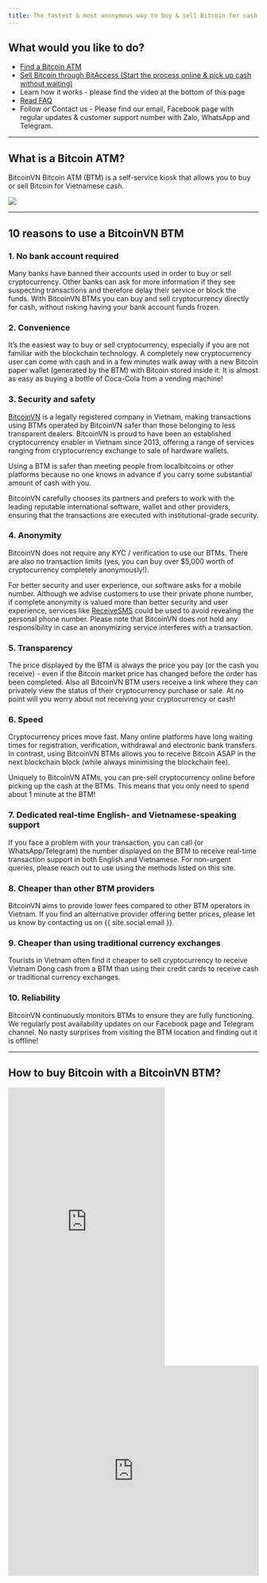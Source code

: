 ```yaml
---
title: The fastest & most anonymous way to buy & sell Bitcoin for cash in Vietnam
---
```


## What would you like to do?

* [Find a Bitcoin ATM](https://maps.app.goo.gl/PgTbKpKzfcebuAxi6)
* [Sell Bitcoin through BitAccess (Start the process online & pick up cash without waiting)](https://bitaccessbtm.com/locations/Vietnam)
* Learn how it works - please find the video at the bottom of this page
* [Read FAQ](https://btm.bitcoinvn.io/faq/what-is-a-bitcoin-atm)
* Follow or Contact us - Please find our email, Facebook page with regular updates & customer support number with Zalo, WhatsApp and Telegram. 

----

## What is a Bitcoin ATM?

BitcoinVN Bitcoin ATM (BTM) is a self-service kiosk that allows you to buy or sell Bitcoin for Vietnamese cash.

![](images/indika/IMG_4496.jpeg)

----

## 10 reasons to use a BitcoinVN BTM

### 1. No bank account required

Many banks have banned their accounts used in order to buy or sell cryptocurrency. Other banks can ask for more 
information if they see suspecting transactions and therefore delay their service or block the funds. 
With BitcoinVN BTMs you can buy and sell cryptocurrency directly for cash, without risking having your bank account 
funds frozen.

### 2. Convenience

It’s the easiest way to buy or sell cryptocurrency, especially if you are not familiar with the blockchain technology. 
A completely new cryptocurrency user can come with cash and in a few minutes walk away with a new Bitcoin paper wallet 
(generated by the BTM) with Bitcoin stored inside it. It is almost as easy as buying a bottle of Coca-Cola from 
a vending machine!

### 3. Security and safety 

[BitcoinVN](https://bitcoinvn.io) is a legally registered company in Vietnam, making transactions using BTMs operated by 
BitcoinVN safer than those belonging to less transparent dealers. BitcoinVN is proud to have been an established cryptocurrency 
enabler in Vietnam since 2013, offering a range of services ranging from cryptocurrency exchange to sale of 
hardware wallets. 

Using a BTM is safer than meeting people from localbitcoins or other platforms because no one knows in advance if 
you carry some substantial amount of cash with you.

BitcoinVN carefully chooses its partners and prefers to work with the leading reputable international software, 
wallet and other providers, ensuring that the transactions are executed with institutional-grade security. 

### 4. Anonymity

BitcoinVN does not require any KYC / verification to use our BTMs. There are also no transaction limits 
(yes, you can buy over $5,000 worth of cryptocurrency completely anonymously!).

For better security and user experience, our software asks for a mobile number. Although we advise customers to
use their private phone number, if complete anonymity is valued more than better security and user experience, 
services like [ReceiveSMS](https://receive-smss.com) could be used to avoid revealing the personal phone number. 
Please note that BitcoinVN does not hold any responsibility in case an anonymizing service interferes with 
a transaction.

### 5. Transparency

The price displayed by the BTM is always the price you pay (or the cash you receive) - even if the Bitcoin 
market price has changed before the order has been completed.  Also all BitcoinVN BTM users receive a link 
where they can privately view the status of their cryptocurrency purchase or sale. At no point will you worry 
about not receiving your cryptocurrency or cash!

### 6. Speed

Cryptocurrency prices move fast. Many online platforms have long waiting times for registration, verification,
withdrawal and electronic bank transfers. In contrast, using BitcoinVN BTMs allows you to receive Bitcoin ASAP 
in the next blockchain block (while always minimising the blockchain fee). 

Uniquely to BitcoinVN ATMs, you can pre-sell cryptocurrency online before picking up the cash at the BTMs. 
This means that you only need to spend about 1 minute at the BTM!

### 7. Dedicated real-time English- and Vietnamese-speaking support

If you face a problem with your transaction, you can call (or WhatsApp/Telegram) the number displayed on the BTM 
to receive real-time transaction support in both English and Vietnamese. For non-urgent queries, please reach out 
to use using the methods listed on this site.

### 8. Cheaper than other BTM providers

BitcoinVN aims to provide lower fees compared to other BTM operators in Vietnam. If you find an alternative provider 
offering better prices, please let us know by contacting us on {{ site.social.email }}.

### 9. Cheaper than using traditional currency exchanges

Tourists in Vietnam often find it cheaper to sell cryptocurrency to receive Vietnam Dong cash from a BTM than 
using their credit cards to receive cash or traditional currency exchanges.

### 10. Reliability

BitcoinVN continuously monitors BTMs to ensure they are fully functioning. We regularly post availability updates 
on our Facebook page and Telegram channel. No nasty surprises from visiting the BTM location and finding out 
it is offline!

----

## How to buy Bitcoin with a BitcoinVN BTM?

<iframe width="315" height="560" src="https://www.youtube.com/embed/Ycd7nekTmx4" title="YouTube video player" frameborder="0" allow="accelerometer; autoplay; clipboard-write; encrypted-media; gyroscope; picture-in-picture; web-share" allowfullscreen></iframe>

<iframe width="100%" height="423" src="https://www.youtube.com/embed/6DqqVN0LXrI" frameborder="0" allow="accelerometer; autoplay; encrypted-media; gyroscope; picture-in-picture" allowfullscreen></iframe>
